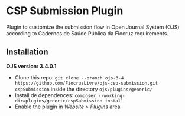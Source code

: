 # CSP Submission Plugin

Plugin to customize the submission flow in Open Journal System (OJS) according to Cadernos de Saúde Pública da Fiocruz requirements.


## Installation

**OJS version: 3.4.0.1**

- Clone this repo: ``git clone --branch ojs-3-4 https://github.com/FiocruzLivre/ojs-csp-submission.git cspSubmission`` inside the directory ``ojs/plugins/generic/``
- Install de dependences: ``composer --working-dir=plugins/generic/cspSubmission install``
- Enable the plugin in _Website > Plugins_ area
